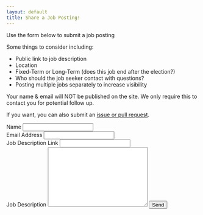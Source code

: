 ```yaml
---
layout: default
title: Share a Job Posting!
---
```


<div id="contact">

<div class="contactContent">

  <p class="intro">Use the form below to submit a job posting</p>

 <p>Some things to consider including:</p>
  <ul>
    <li>Public link to job description </li>
    <li>Location</li>
    <li>Fixed-Term or Long-Term (does this job end after the election?)</li>
    <li>Who should the job seeker contact with questions?</li>
    <li>Posting multiple jobs separately to increase visibility</li>
  </ul>
<p>Your name & email will NOT be published on the site. We only require this to contact you for potential follow up.</p>

<p>If you want, you can also submit an <a href='https://github.com/anniejw6/progressivedatajobs'>issue or pull request</a>.</p>

</div>

  <form action="https://formspree.io/lena@progressivedatajobs.org" method="POST">
    <input type="hidden" name="_subject" value="New job post!" />
    <label for="name">Name</label>
    <input type="text" id="name" name="name" class="full-width"><br>
    <label for="email">Email Address</label>
    <input type="email" id="email" name="_replyto" class="full-width"><br>
    <label for="link">Job Description Link</label>
    <input type="text" id="link" name="link" class="full-width"><br>
    <label for="message">Job Description</label>
    <textarea name="message" id="message" cols="30" rows="10" class="full-width"></textarea>
    <input type="submit" value="Send" class="button">
  </form>

</div>
